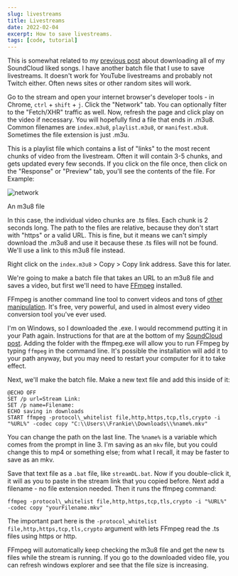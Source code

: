 ```yaml
---
slug: livestreams
title: Livestreams
date: 2022-02-04
excerpt: How to save livestreams.
tags: [code, tutorial]
---
```


<script>
  import Image from "$lib/components/base/image.svelte";
  import CodeBlock from "$lib/components/blog/code-block.svelte";
</script>

This is somewhat related to my [previous post](https://blog.ihtfy.com/post/soundcloud-likes/) about downloading all of my SoundCloud liked songs. I have another batch file that I use to save livestreams. It doesn't work for YouTube livestreams and probably not Twitch either. Often news sites or other random sites will work.

Go to the stream and open your internet browser's developer tools - in Chrome, `ctrl` + `shift` + `j`. Click the "Network" tab. You can optionally filter to the "Fetch/XHR" traffic as well. Now, refresh the page and click play on the video if necessary. You will hopefully find a file that ends in .m3u8. Common filenames are `index.m3u8`, `playlist.m3u8`, or `manifest.m3u8`. Sometimes the file extension is just .m3u.

This is a playlist file which contains a list of "links" to the most recent chunks of video from the livestream. Often it will contain 3-5 chunks, and gets updated every few seconds. If you click on the file once, then click on the "Response" or "Preview" tab, you'll see the contents of the file. For Example:

<Image
  path="posts/{slug}"
  filename="m3u8-snapshot"
  figcaption="network"
  alt="network"
/>

An m3u8 file

In this case, the individual video chunks are .ts files. Each chunk is 2 seconds long. The path to the files are relative, because they don't start with "https" or a valid URL. This is fine, but it means we can't simply download the .m3u8 and use it because these .ts files will not be found. We'll use a link to this m3u8 file instead.

Right click on the `index.m3u8` > Copy > Copy link address. Save this for later.

We're going to make a batch file that takes an URL to an m3u8 file and saves a video, but first we'll need to have [FFmpeg](https://ffmpeg.org/download.html) installed.

FFmpeg is another command line tool to convert videos and tons of [other manipulation](https://ffmpeg.org/about.html). It's free, very powerful, and used in almost every video conversion tool you've ever used.

I'm on Windows, so I downloaded the .exe. I would recommend putting it in your Path again. Instructions for that are at the bottom of my [SoundCloud post](https://blog.ihtfy.com/post/soundcloud-likes/). Adding the folder with the ffmpeg.exe will allow you to run FFmpeg by typing `ffmpeg` in the command line. It's possible the installation will add it to your path anyway, but you may need to restart your computer for it to take effect.

Next, we'll make the batch file. Make a new text file and add this inside of it:

<CodeBlock filename="streamDL.bat" lang="batch">

```batch
@ECHO OFF
SET /p url=Stream Link:
SET /p name=Filename:
ECHO saving in downloads
START ffmpeg -protocol\_whitelist file,http,https,tcp,tls,crypto -i "%URL%" -codec copy "C:\\Users\\Frankie\\Downloads\\%name%.mkv"
```

</CodeBlock>

You can change the path on the last line. The `%name%` is a variable which comes from the prompt in line 3. I'm saving as an `mkv` file, but you could change this to mp4 or something else; from what I recall, it may be faster to save as an mkv.

Save that text file as a `.bat` file, like `streamDL.bat`. Now if you double-click it, it will as you to paste in the stream link that you copied before. Next add a filename - no file extension needed. Then it runs the ffmpeg command:

<CodeBlock filename="streamDL.bat" lang="batch">

```batch
ffmpeg -protocol\_whitelist file,http,https,tcp,tls,crypto -i "%URL%" -codec copy "yourFilename.mkv"
```

</CodeBlock>

The important part here is the `-protocol_whitelist file,http,https,tcp,tls,crypto` argument with lets FFmpeg read the .ts files using https or http.

FFmpeg will automatically keep checking the m3u8 file and get the new ts files while the stream is running. If you go to the downloaded video file, you can refresh windows explorer and see that the file size is increasing.
